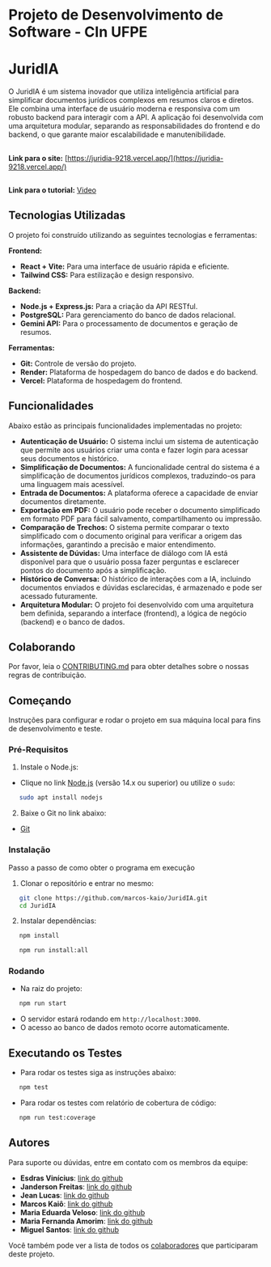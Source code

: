 # Projeto de Desenvolvimento de Software - CIn UFPE

# JuridIA

O JuridIA é um sistema inovador que utiliza inteligência artificial para simplificar documentos jurídicos complexos em resumos claros e diretos. Ele combina uma interface de usuário moderna e responsiva com um robusto backend para interagir com a API. A aplicação foi desenvolvida com uma arquitetura modular, separando as responsabilidades do frontend e do backend, o que garante maior escalabilidade e manutenibilidade.
##
**Link para o site:** [https://juridia-9218.vercel.app/](https://juridia-9218.vercel.app/)
##
**Link para o tutorial:** [Video](https://drive.google.com/file/d/1LLB1Xsmc4t3X6PP-qYriKtd4oMGJd9AV/view?usp=drivesdk)
##

## Tecnologias Utilizadas
O projeto foi construído utilizando as seguintes tecnologias e ferramentas:

**Frontend:** 
- **React + Vite:** Para uma interface de usuário rápida e eficiente.
- **Tailwind CSS:** Para estilização e design responsivo.

**Backend:** 
- **Node.js + Express.js:** Para a criação da API RESTful.
- **PostgreSQL:** Para gerenciamento do banco de dados relacional.
- **Gemini API:** Para o processamento de documentos e geração de resumos.

**Ferramentas:** 
- **Git:** Controle de versão do projeto.
- **Render:** Plataforma de hospedagem do banco de dados e do backend.
- **Vercel:** Plataforma de hospedagem do frontend.

## Funcionalidades
Abaixo estão as principais funcionalidades implementadas no projeto:
- **Autenticação de Usuário:** O sistema inclui um sistema de autenticação que permite aos usuários criar uma conta e fazer login para acessar seus documentos e histórico.
-  **Simplificação de Documentos:** A funcionalidade central do sistema é a simplificação de documentos jurídicos complexos, traduzindo-os para uma linguagem mais acessível.
-  **Entrada de Documentos:** A plataforma oferece a capacidade de enviar documentos diretamente.
-  **Exportação em PDF:** O usuário pode receber o documento simplificado em formato PDF para fácil salvamento, compartilhamento ou impressão.
-  **Comparação de Trechos:** O sistema permite comparar o texto simplificado com o documento original para verificar a origem das informações, garantindo a precisão e maior entendimento.
- **Assistente de Dúvidas:** Uma interface de diálogo com IA está disponível para que o usuário possa fazer perguntas e esclarecer pontos do documento após a simplificação.
- **Histórico de Conversa:** O histórico de interações com a IA, incluindo documentos enviados e dúvidas esclarecidas, é armazenado e pode ser acessado futuramente.
- **Arquitetura Modular:** O projeto foi desenvolvido com uma arquitetura bem definida, separando a interface (frontend), a lógica de negócio (backend) e o banco de dados.

## Colaborando

Por favor, leia o [CONTRIBUTING.md](https://github.com/marcos-kaio/JuridIA/blob/main/CONTRIBUTING.md) para obter detalhes sobre o nossas regras de contribuição.

## Começando

Instruções para configurar e rodar o projeto em sua máquina local para fins de desenvolvimento e teste.

### Pré-Requisitos
1. Instale o Node.js:
- Clique no link [Node.js](https://nodejs.org/en/download/) (versão 14.x ou superior) ou utilize o `sudo`:
```bash
   sudo apt install nodejs
```
 2. Baixe o Git no link abaixo:
- [Git](https://git-scm.com/book/en/v2/Getting-Started-Installing-Git)

### Instalação
Passo a passo de como obter o programa em execução
1. Clonar o repositório e entrar no mesmo: 
```bash
   git clone https://github.com/marcos-kaio/JuridIA.git
   cd JuridIA
```
2. Instalar dependências:
```bash
   npm install
```
```bash
   npm run install:all
```
### Rodando
- Na raiz do projeto:
```bash
   npm run start
```
- O servidor estará rodando em `http://localhost:3000`.
- O acesso ao banco de dados remoto ocorre automaticamente.

## Executando os Testes

- Para rodar os testes siga as instruções abaixo:
```bash
   npm test
```
- Para rodar os testes com relatório de cobertura de código:
```bash
   npm run test:coverage
```


## Autores
Para suporte ou dúvidas, entre em contato com os membros da equipe:
- **Esdras Vinícius**: [link do github](https://github.com/esdrasvinicius3)
- **Janderson Freitas**: [link do github](https://github.com/JinzoFreitas)
- **Jean Lucas**: [link do github](https://github.com/JBDhh)
- **Marcos Kaiô**: [link do github](https://github.com/marcos-kaio)
- **Maria Eduarda Veloso**: [link do github](https://github.com/Duda-Veloso)
- **Maria Fernanda Amorim**: [link do github](https://github.com/MariaFFA)
- **Miguel Santos**: [link do github](https://github.com/miguelsndc)

Você também pode ver a lista de todos os [colaboradores](https://github.com/marcos-kaio/JuridIA/graphs/contributors) que participaram deste projeto.
